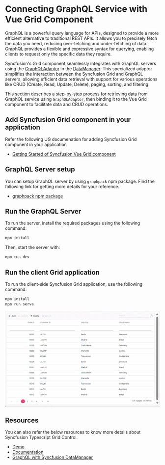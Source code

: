# Connecting GraphQL Service with Vue Grid Component

GraphQL is a powerful query language for APIs, designed to provide a more efficient alternative to traditional REST APIs. It allows you to precisely fetch the data you need, reducing over-fetching and under-fetching of data. GraphQL provides a flexible and expressive syntax for querying, enabling clients to request only the specific data they require.

Syncfusion's Grid component seamlessly integrates with GraphQL servers using the [GraphQLAdaptor](https://ej2.syncfusion.com/vue/documentation/data/adaptors#graphql-adaptor) in the [DataManager](https://ej2.syncfusion.com/vue/documentation/data/getting-started). This specialized adaptor simplifies the interaction between the Syncfusion Grid and GraphQL servers, allowing efficient data retrieval with support for various operations like CRUD (Create, Read, Update, Delete), paging, sorting, and filtering.

This section describes a step-by-step process for retrieving data from GraphQL service using `GraphQLAdaptor`, then binding it to the Vue Grid component to facilitate data and CRUD operations.

## Add Syncfusion Grid component in your application

Refer the following UG documenation for adding Syncfusion Grid component in your application
* [Getting Started of Syncfusion Vue Grid component](https://ej2.syncfusion.com/vue/documentation/grid/getting-started)

## GraphQL Server setup

You can setup GraphQL server by using `graphpack` npm package. Find the following link for getting more details for your reference.

* [graphpack npm package](https://www.npmjs.com/package/graphpack) 

## Run the GraphQL Server

To run the server, install the required packages using the following command:

```bash
npm install
```
Then, start the server with:
```bash
npm run dev
```
## Run the client Grid application

To run the client-side Syncfusion Grid application, use the following command:

```bash
npm install
npm run serve
```

![GraphQLAdaptor](../assets/images/adaptor-crud-operation.gif)

## Resources

You can also refer the below resources to know more details about Syncfusion Typescript Grid Control.

* [Demo](https://ej2.syncfusion.com/demos/#/bootstrap/grid/over-view)
* [Documentation](https://ej2.syncfusion.com/documentation/grid/getting-started)
* [GraphQL with Syncfusion DataManager](https://ej2.syncfusion.com/documentation/grid/connecting-to-adaptors/graphql-adaptor)

